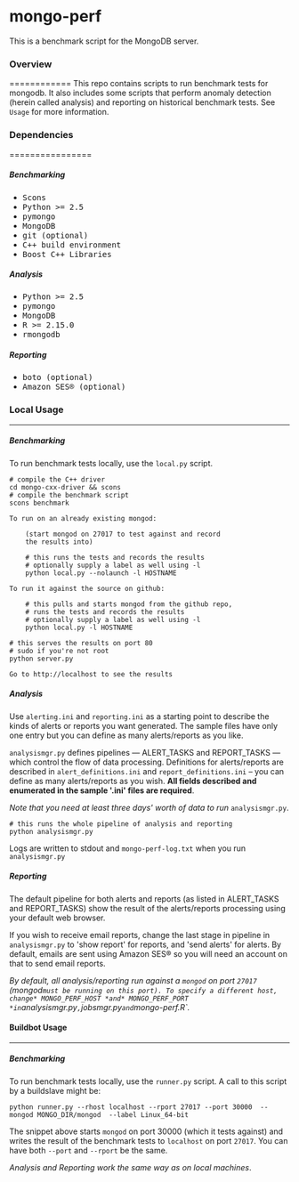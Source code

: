 # mongo-perf
This is a benchmark script for the MongoDB server.

### Overview
============
This repo contains scripts to run benchmark tests for mongodb. It also includes some scripts that perform anomaly detection (herein called analysis) and reporting on historical benchmark tests. See `Usage` for more information.


### Dependencies
================
##### Benchmarking
* <kbd>Scons</kbd>
* <kbd>Python >= 2.5</kbd>
* <kbd>pymongo</kbd>
* <kbd>MongoDB</kbd>
* <kbd>git (optional)</kbd>
* <kbd>C++ build environment</kbd>
* <kbd>Boost C++ Libraries</kbd>

##### Analysis
* <kbd>Python >= 2.5</kbd>
* <kbd>pymongo</kbd>
* <kbd>MongoDB</kbd>
* <kbd>R >= 2.15.0</kbd>
* <kbd>rmongodb</kbd>

##### Reporting
* <kbd>boto (optional)</kbd>
* <kbd>Amazon SES® (optional)</kbd> 


### Local Usage
---------------
##### Benchmarking
To run benchmark tests locally, use the `local.py` script.
<pre><code># compile the C++ driver
cd mongo-cxx-driver && scons 
# compile the benchmark script
scons benchmark 

To run on an already existing mongod:

	(start mongod on 27017 to test against and record 
	the results into)

	# this runs the tests and records the results
	# optionally supply a label as well using -l
	python local.py --nolaunch -l HOSTNAME

To run it against the source on github:
	
	# this pulls and starts mongod from the github repo,
	# runs the tests and records the results
	# optionally supply a label as well using -l
	python local.py -l HOSTNAME

# this serves the results on port 80
# sudo if you're not root
python server.py 

Go to http://localhost to see the results
</code></pre>

##### Analysis

Use `alerting.ini` and `reporting.ini` as a starting point to describe the kinds of alerts or reports you want generated. The sample files have only one entry but you can define as many alerts/reports as you like.

`analysismgr.py` defines pipelines &mdash; ALERT_TASKS and REPORT_TASKS &mdash; which control the flow of data processing. Definitions for alerts/reports are described in `alert_definitions.ini` and `report_definitions.ini` &ndash; you can define as many alerts/reports as you wish. **All fields described and enumerated in the sample '.ini' files are required**.

*Note that you need at least three days' worth of data to run* `analysismgr.py`.
<pre><code># this runs the whole pipeline of analysis and reporting
python analysismgr.py</code></pre>
Logs are written to stdout and `mongo-perf-log.txt` when you run `analysismgr.py`

##### Reporting
The default pipeline for both alerts and reports (as listed in ALERT_TASKS and REPORT_TASKS) show the result of the alerts/reports processing using your default web browser.

If you wish to receive email reports, change the last stage in pipeline in `analysismgr.py` to 'show report' for reports, and 'send alerts' for alerts. By default, emails are sent using Amazon SES® so you will need an account on that to send email reports.

*By default, all analysis/reporting run against a `mongod` on port `27017` (mongod` must be running on this port). To specify a different host, change* MONGO_PERF_HOST *and* MONGO_PERF_PORT *in `analysismgr.py`,`jobsmgr.py` and `mongo-perf.R`.*

#### Buildbot Usage
-------------------
##### Benchmarking
To run benchmark tests locally, use the `runner.py` script.
A call to this script by a buildslave might be:
<pre><code>python runner.py --rhost localhost --rport 27017 --port 30000  --mongod MONGO_DIR/mongod  --label Linux_64-bit
</code></pre>
The snippet above starts `mongod` on port 30000 (which it tests against) and writes the result of the benchmark tests to `localhost` on port `27017`. You can have both `--port` and `--rport` be the same.

*Analysis and Reporting work the same way as on local machines*.